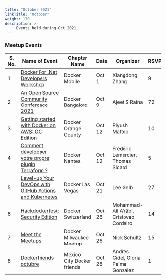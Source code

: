 ```yaml
---
title: "October 2021"
linkTitle: "October"
weight: 170
description: >-
     Events held during Oct 2021
---
```



### Meetup Events

| S. No. |   Name of Event    |   Chapter Name  |   Date     |  Organizer  |  RSVPs  | 
|-----------|-----------|-------------|----------------|-------------|------------|
| 1 | [Docker For .Net Developers Workshop](https://www.meetup.com/Docker-Mobile/events/280556207/) | Docker Mobile | Oct 1 | Xiangdong Zhang | 9 | 
| 2 | [An Open Source Community Conference 2021](https://www.meetup.com/Docker-Bangalore/events/280618190/) | Docker Bangalore | Oct 9 | Ajeet S Raina | 72 | <br>
| 3 | [Getting started with Docker on AWS: OC Edition](https://www.meetup.com/Docker-Orange-County/events/281018661/) | Docker Orange County | Oct 12 | Piyush Mattoo | 10 | <br>
| 4 | [Comment développer votre propre plugin Terraform ?](https://www.meetup.com/Docker-Nantes/events/281068657/) | Docker Nantes | Oct 12 | Frédéric Lemercier, Thomas Sicard |5 | <br>
| 5 | [Level-up Your DevOps with GitHub Actions and Kubernetes](https://www.meetup.com/Docker-Las-Vegas/events/280923134/) | Docker Las Vegas | Oct 21 | Lee Gelb | 27 | <br>
| 6 | [Hackdockerfest: Security Edition](https://www.meetup.com/Docker-Switzerland/events/281118699/) | Docker Switzerland | Oct 26 | Mohammad-Ali A'râbi, Cristovao Cordeiro | 14 |  <br>
| 7 | [Meet the Meetups](https://www.meetup.com/Docker-Milwaukee-Meetup/events/281399888/) | Docker Milwaukee Meetup | Oct 26 | Nick Schultz | 15 |
| 8 | [Dockerfriends octubre](https://www.meetup.com/Mexico-City-Docker-friends/events/281431420/) | México City Docker friends | Oct 28 | Andrés Cidel, Gloria Palma Gonzalez | 1|

